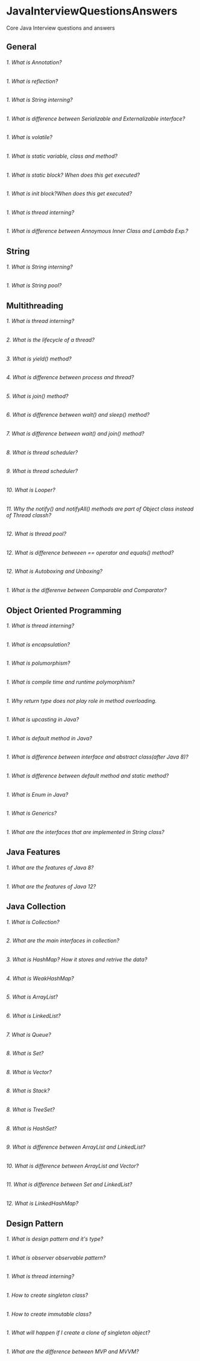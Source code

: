 # JavaInterviewQuestionsAnswers
Core Java Interview questions and answers

## General
###### 1. What is Annotation?
###### 1. What is reflection?
###### 1. What is String interning?
###### 1. What is difference between Serializable and Externalizable interface?
###### 1. What is volatile?
###### 1. What is static variable, class and method?
###### 1. What is static block? When does this get executed?
###### 1. What is init block?When does this get executed?
###### 1. What is thread interning?
###### 1. What is difference between Annoymous Inner Class and Lambda Exp.?

## String
###### 1. What is String interning?
###### 1. What is String pool?

## Multithreading
###### 1. What is thread interning?
###### 2. What is the lifecycle of a thread?
###### 3. What is yield() method?
###### 4. What is difference between process and thread?
###### 5. What is join() method?
###### 6. What is difference between wait() and sleep() method?
###### 7. What is difference between wait() and join() method?
###### 8. What is thread scheduler?
###### 9. What is thread scheduler?
###### 10. What is Looper?
###### 11. Why the notify() and notifyAll() methods are part of Object class instead of Thread classh?
###### 12. What is thread pool?
###### 12. What is difference betweeen == operator and equals() method?
###### 12. What is Autoboxing and Unboxing?
###### 1. What is the differenve between Comparable and Comparator?

## Object Oriented Programming
###### 1. What is thread interning?
###### 1. What is encapsulation?
###### 1. What is polumorphism?
###### 1. What is compile time and runtime polymorphism?
###### 1. Why return type does not play role in method overloading.
###### 1. What is upcasting in Java?
###### 1. What is default method in Java?
###### 1. What is difference between interface and abstract class(after Java 8)?
###### 1. What is difference between default method and static method?
###### 1. What is Enum in Java?
###### 1. What is Generics?
###### 1. What are the interfaces that are implemented in String class?


## Java Features
###### 1. What are the features of Java 8?
###### 1. What are the features of Java 12?

## Java Collection
###### 1. What is Collection?
###### 2. What are the main interfaces in collection?
###### 3. What is HashMap? How it stores and retrive the data?
###### 4. What is WeakHashMap?
###### 5. What is ArrayList?
###### 6. What is LinkedList?
###### 7. What is Queue?
###### 8. What is Set?
###### 8. What is Vector?
###### 8. What is Stack?
###### 8. What is TreeSet?
###### 8. What is HashSet?
###### 9. What is difference between ArrayList and LinkedList?
###### 10. What is difference between ArrayList and Vector?
###### 11. What is difference between Set and LinkedList?
###### 12. What is LinkedHashMap?

## Design Pattern
###### 1. What is design pattern and it's type?
###### 1. What is observer observable pattern?
###### 1. What is thread interning?
###### 1. How to create singleton class?
###### 1. How to create immutable class?
###### 1. What will happen if I create a clone of singleton object?
###### 1. What are the difference between MVP and MVVM?



